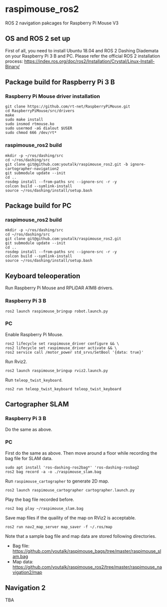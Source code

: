 # raspimouse_ros2
ROS 2 navigation pakcages for Raspberry Pi Mouse V3

## OS and ROS 2 set up

First of all, you need to install Ubuntu 18.04 and ROS 2 Dashing Diademata on your Raspberry Pi 3 B and PC.
Please refer the official ROS 2 installation process: https://index.ros.org/doc/ros2/Installation/Crystal/Linux-Install-Binary/

## Package build for Raspberry Pi 3 B

### Raspberry Pi Mouse driver installation

```
git clone https://github.com/rt-net/RaspberryPiMouse.git
cd RaspberryPiMouse/src/drivers
make
sudo make install
sudo insmod rtmouse.ko
sudo usermod -aG dialout $USER
sudo chmod 666 /dev/rt*
```

### raspimouse_ros2 build

```
mkdir -p ~/ros/dashing/src
cd ~/ros/dashing/src
git clone git@github.com:youtalk/raspimouse_ros2.git -b ignore-cartographer-navigation2
git submodule update --init
cd ..
rosdep install --from-paths src --ignore-src -r -y
colcon build --symlink-install
source ~/ros/dashing/install/setup.bash
```

## Package build for PC

### raspimouse_ros2 build

```
mkdir -p ~/ros/dashing/src
cd ~/ros/dashing/src
git clone git@github.com:youtalk/raspimouse_ros2.git
git submodule update --init
cd ..
rosdep install --from-paths src --ignore-src -r -y
colcon build --symlink-install
source ~/ros/dashing/install/setup.bash
```

## Keyboard teleoperation

Run Raspberry Pi Mouse and RPLiDAR A1M8 drivers.

### Raspberry Pi 3 B

```
ros2 launch raspimouse_bringup robot.launch.py
```

### PC

Enable Raspberry Pi Mouse.

```
ros2 lifecycle set raspimouse_driver configure && \
ros2 lifecycle set raspimouse_driver activate && \
ros2 service call /motor_power std_srvs/SetBool '{data: true}'
```

Run Rviz2.

```
ros2 launch raspimouse_bringup rviz2.launch.py
```

Run `teleop_twist_keyboard`.

```
ros2 run teleop_twist_keyboard teleop_twist_keyboard
```

## Cartographer SLAM

### Raspberry Pi 3 B

Do the same as above.

### PC

First do the same as above.
Then move around a floor while recording the bag file for SLAM data.

```
sudo apt install 'ros-dashing-ros2bag*' 'ros-dashing-rosbag2
ros2 bag record -a -o ./raspimouse_slam.bag
```

Run `raspimouse_cartographer` to generate 2D map.

```
ros2 launch raspimouse_cartographer cartographer.launch.py
```

Play the bag file recorded before.

```
ros2 bag play ~/raspimouse_slam.bag
```

Save map files if the quaility of the map on RViz2 is acceptable.

```
ros2 run nav2_map_server map_saver -f ~/.ros/map
```

Note that a sample bag file and map data are stored following directories.

- Bag file: https://github.com/youtalk/raspimouse_bags/tree/master/raspimouse_slam.bag
- Map data: https://github.com/youtalk/raspimouse_ros2/tree/master/raspimouse_navigation2/map

## Navigation 2

TBA
